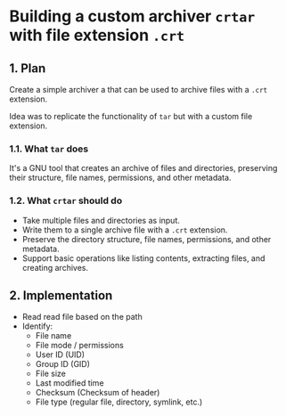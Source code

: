 # Building a custom archiver `crtar` with file extension `.crt`

## 1. Plan

Create a simple archiver a that can be used to archive files with a `.crt` extension.

Idea was to replicate the functionality of `tar` but with a custom file extension.

### 1.1. What `tar` does

It's a GNU tool that creates an archive of files and directories, preserving their structure, file names, permissions, and other metadata.

### 1.2. What `crtar` should do

- Take multiple files and directories as input.
- Write them to a single archive file with a `.crt` extension.
- Preserve the directory structure, file names, permissions, and other metadata.
- Support basic operations like listing contents, extracting files, and creating archives.

## 2. Implementation

- Read read file based on the path
- Identify:
  - File name
  - File mode / permissions
  - User ID (UID)
  - Group ID (GID)
  - File size
  - Last modified time
  - Checksum (Checksum of header)
  - File type (regular file, directory, symlink, etc.)
